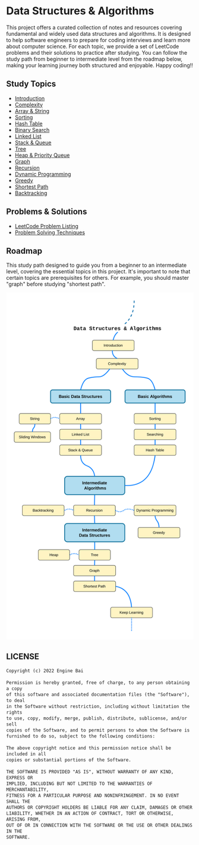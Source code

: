 Data Structures & Algorithms
========

This project offers a curated collection of notes and resources covering fundamental and widely used data structures and algorithms. It is designed to help software engineers to prepare for coding interviews and learn more about computer science. For each topic, we provide a set of LeetCode problems and their solutions to practice after studying. You can follow the study path from beginner to intermediate level from the roadmap below, making your learning journey both structured and enjoyable. Happy coding!!

## Study Topics
- [Introduction](./topics/introduction.md)
- [Complexity](./topics/complexity.md)
- [Array & String](./topics/array.md)
- [Sorting](./topics/sorting.md)
- [Hash Table](./topics/hash-table.md)
- [Binary Search](./topics/binary-search.md)
- [Linked List](./topics/linked-list.md)
- [Stack & Queue](./topics/stack-queue.md)
- [Tree](./topics/tree.md)
- [Heap & Priority Queue](./topics/heap.md)
- [Graph](./topics/graph.md)
- [Recursion](./topics/recursion.md)
- [Dynamic Programming](./topics/dynamic-programming.md)
- [Greedy](./topics/greedy.md)
- [Shortest Path](./topics/shortest-path.md)
- [Backtracking](./topics/backtracking.md)

## Problems & Solutions
- [LeetCode Problem Listing](./leetcode/README.md)
- [Problem Solving Techniques](./topics/problem-solving.md)

## Roadmap
This study path designed to guide you from a beginner to an intermediate level, covering the essential topics in this project. It's important to note that certain topics are prerequisites for others. For example, you should master "graph" before studying "shortest path".

![Roadmap](./media/roadmap.png)

## LICENSE

```
Copyright (c) 2022 Engine Bai

Permission is hereby granted, free of charge, to any person obtaining a copy
of this software and associated documentation files (the "Software"), to deal
in the Software without restriction, including without limitation the rights
to use, copy, modify, merge, publish, distribute, sublicense, and/or sell
copies of the Software, and to permit persons to whom the Software is
furnished to do so, subject to the following conditions:

The above copyright notice and this permission notice shall be included in all
copies or substantial portions of the Software.

THE SOFTWARE IS PROVIDED "AS IS", WITHOUT WARRANTY OF ANY KIND, EXPRESS OR
IMPLIED, INCLUDING BUT NOT LIMITED TO THE WARRANTIES OF MERCHANTABILITY,
FITNESS FOR A PARTICULAR PURPOSE AND NONINFRINGEMENT. IN NO EVENT SHALL THE
AUTHORS OR COPYRIGHT HOLDERS BE LIABLE FOR ANY CLAIM, DAMAGES OR OTHER
LIABILITY, WHETHER IN AN ACTION OF CONTRACT, TORT OR OTHERWISE, ARISING FROM,
OUT OF OR IN CONNECTION WITH THE SOFTWARE OR THE USE OR OTHER DEALINGS IN THE
SOFTWARE.
```
